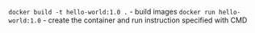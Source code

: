 `docker build -t hello-world:1.0 .` - build images
`docker run hello-world:1.0` - create the container and run instruction specified with CMD